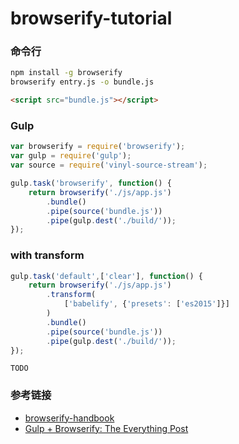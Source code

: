# browserify-tutorial

### 命令行
~~~sh
npm install -g browserify
browserify entry.js -o bundle.js
~~~

```html
<script src="bundle.js"></script>
```

### Gulp
```javascript
var browserify = require('browserify');
var gulp = require('gulp');
var source = require('vinyl-source-stream');

gulp.task('browserify', function() {
    return browserify('./js/app.js')
        .bundle()
        .pipe(source('bundle.js'))
        .pipe(gulp.dest('./build/'));
});
```

### with transform
```javascript
gulp.task('default',['clear'], function() {
    return browserify('./js/app.js')
        .transform(
            ['babelify', {'presets': ['es2015']}]
        )
        .bundle()
        .pipe(source('bundle.js'))
        .pipe(gulp.dest('./build/'));
});
```

`TODO`

### 参考链接
- [browserify-handbook](https://github.com/substack/browserify-handbook)
- [Gulp + Browserify: The Everything Post](https://www.viget.com/articles/gulp-browserify-starter-faq)
